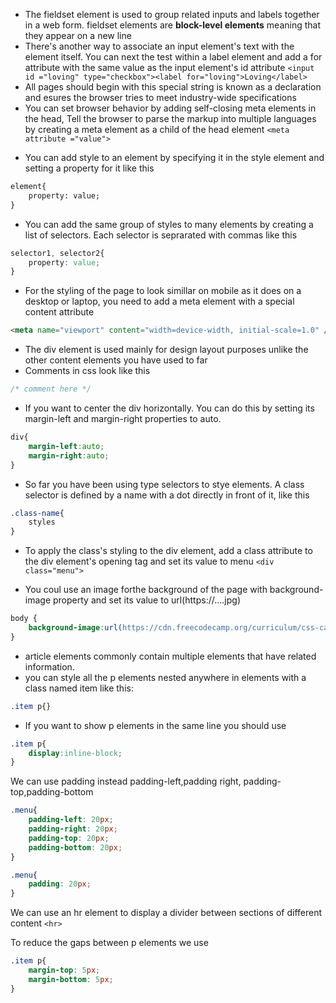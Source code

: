 + The fieldset element is used to group related  inputs and labels together in a web form. fieldset elements are **block-level elements** meaning that they appear on a new line 
+ There's another way to associate an input element's text with the element itself. You can next the test within a label element and add a for attribute with the same value as the input element's id attribute
```<input id ="loving" type="checkbox"><label for="loving">Loving</label>```
+ All pages should begin with <!DOCTYPE html> this special string is known as a declaration and esures the browser tries to meet industry-wide specifications
+ You can set browser behavior by adding self-closing meta elements in the head, Tell the browser to parse the markup into multiple languages by creating a meta element as a child of the head element
```<meta attribute ="value">```
* You can add style to an element by specifying it in the style element and setting a property for it like this
```html
element{
	property: value;
}
```
+ You can add the same group of styles to many elements by creating a list of selectors. Each selector is seprarated with commas like this
```css
selector1, selector2{
	property: value;
}
```


+ For the styling of the page to look simillar on mobile as it does on a desktop or laptop, you need to add a meta element with a special content attribute
```html
<meta name="viewport" content="width=device-width, initial-scale=1.0" />
```
+ The div element is used mainly for design layout purposes unlike the other content elements you have used to far
+ Comments in css look like this
```css
/* comment here */
```
+ If you want to center the div horizontally. You can do this by setting its margin-left and margin-right properties to auto.

```css
div{
	margin-left:auto;
	margin-right:auto;
}
 ```
+ So far you have been using type selectors to stye elements. A class selector is defined by a name with a dot directly in front of it, like this
```css
.class-name{
	styles
}
```
+ To apply the class's styling to the div element, add a class attribute to the div element's opening tag and set its value to menu
```<div class="menu">```

+ You coul use an image forthe background of the page with background-image property and set its value to url(https://....jpg)
```css
body {
	background-image:url(https://cdn.freecodecamp.org/curriculum/css-cafe/beans.jpg)
}
```


+ article elements commonly contain multiple elements that have related information. 
+ you can style all the p elements nested anywhere in elements with a class named item like this:
```css
.item p{}
```
* If you want to show p elements in the same line you should use 
```css
.item p{
	display:inline-block;
}
```

We can use padding instead padding-left,padding right, padding-top,padding-bottom

```css
.menu{
	padding-left: 20px;
	padding-right: 20px;
	padding-top: 20px;
	padding-bottom: 20px;
}
```

```css
.menu{
	padding: 20px;
}
```

We can use an hr element to display a divider between sections of different content
```<hr>```

To reduce the gaps between p elements we use 
```css
.item p{
	margin-top: 5px;
	margin-bottom: 5px;
}
```






